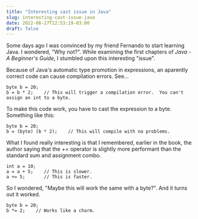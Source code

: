 ```yaml
---
title: "Interesting cast issue in Java"
slug: interesting-cast-issue-java
date: 2022-06-27T22:53:19-03:00
draft: false
---
```


Some days ago I was convinced by my friend Fernando to start learning Java.  I wondered, "Why not?".  While examining the first chapters of _Java - A Beginner's Guide_, I stumbled upon this interesting "issue".

Because of Java's automatic type promotion in expressions, an aparently correct code can cause compilation errors.  See...

```
byte b = 20;
b = b * 2;    // This will trigger a compilation error.  You can't assign an int to a byte.
```

To make this code work, you have to cast the expression to a byte.  Something like this:

```
byte b = 20;
b = (byte) (b * 2);    // This will compile with no problems.
```

What I found really interesting is that I remembered, earlier in the book, the author saying that the _+=_ operator is slightly more performant than the standard sum and assignment combo.

```
int a = 10;
a = a + 5;    // This is slower.
a += 5;       // This is faster.
```

So I wondered, "Maybe this will work the same with a byte?".  And it turns out it worked.

```
byte b = 20;
b *= 2;    // Works like a charm.
```
